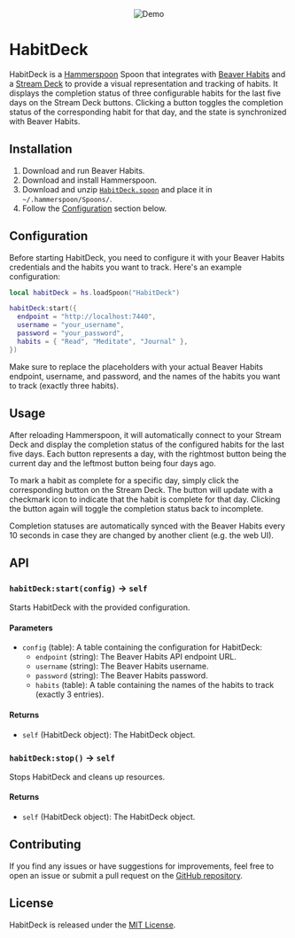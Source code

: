 <div align="center">
  <img src="https://github.com/nov1n/HabitDeck/raw/refs/heads/main/demo.gif" alt="Demo">
</div>


# HabitDeck

HabitDeck is a [Hammerspoon](https://www.hammerspoon.org/) Spoon that integrates with [Beaver Habits](https://github.com/daya0576/beaverhabits) and a [Stream Deck](https://www.elgato.com/ww/en/p/stream-deck-mk2-black) to provide a visual representation and tracking of habits. It displays the completion status of three configurable habits for the last five days on the Stream Deck buttons. Clicking a button toggles the completion status of the corresponding habit for that day, and the state is synchronized with Beaver Habits.

## Installation

1. Download and run Beaver Habits.
2. Download and install Hammerspoon.
3. Download and unzip [`HabitDeck.spoon`](https://github.com/nov1n/HabitDeck/raw/refs/heads/main/Spoons/HabitDeck.spoon.zip) and place it in `~/.hammerspoon/Spoons/`.
4. Follow the [Configuration](#configuration) section below.

## Configuration

Before starting HabitDeck, you need to configure it with your Beaver Habits credentials and the habits you want to track. Here's an example configuration:

```lua
local habitDeck = hs.loadSpoon("HabitDeck")

habitDeck:start({
  endpoint = "http://localhost:7440",
  username = "your_username",
  password = "your_password",
  habits = { "Read", "Meditate", "Journal" },
})
```

Make sure to replace the placeholders with your actual Beaver Habits endpoint, username, and password, and the names of the habits you want to track (exactly three habits).

## Usage

After reloading Hammerspoon, it will automatically connect to your Stream Deck and display the completion status of the configured habits for the last five days. Each button represents a day, with the rightmost button being the current day and the leftmost button being four days ago.

To mark a habit as complete for a specific day, simply click the corresponding button on the Stream Deck. The button will update with a checkmark icon to indicate that the habit is complete for that day. Clicking the button again will toggle the completion status back to incomplete.

Completion statuses are automatically synced with the Beaver Habits every 10 seconds in case they are changed by another client (e.g. the web UI).

## API

### `habitDeck:start(config)` → `self`

Starts HabitDeck with the provided configuration.

#### Parameters

- `config` (table): A table containing the configuration for HabitDeck:
  - `endpoint` (string): The Beaver Habits API endpoint URL.
  - `username` (string): The Beaver Habits username.
  - `password` (string): The Beaver Habits password.
  - `habits` (table): A table containing the names of the habits to track (exactly 3 entries).

#### Returns

- `self` (HabitDeck object): The HabitDeck object.

### `habitDeck:stop()` → `self`

Stops HabitDeck and cleans up resources.

#### Returns

- `self` (HabitDeck object): The HabitDeck object.

## Contributing

If you find any issues or have suggestions for improvements, feel free to open an issue or submit a pull request on the [GitHub repository](https://github.com/nov1n/HabitDeck/issues).

## License

HabitDeck is released under the [MIT License](https://opensource.org/licenses/MIT).
